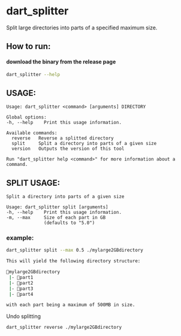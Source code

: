 # dart_splitter

Split large directories into parts of a specified maximum size.

## How to run:

#### download the binary from the release page

```bash
dart_splitter --help
```

## USAGE:

```text
Usage: dart_splitter <command> [arguments] DIRECTORY

Global options:
-h, --help    Print this usage information.

Available commands:
  reverse   Reverse a splitted directory
  split     Split a directory into parts of a given size
  version   Outputs the version of this tool

Run "dart_splitter help <command>" for more information about a command.
```

## SPLIT USAGE:

```text
Split a directory into parts of a given size

Usage: dart_splitter split [arguments]
-h, --help    Print this usage information.
-m, --max     Size of each part in GB
              (defaults to "5.0")
```

### example:

```bash
dart_splitter split --max 0.5 ./mylarge2GBdirectory

This will yield the following directory structure:

📂mylarge2GBdirectory
 |- 📂part1
 |- 📂part2
 |- 📂part3
 |- 📂part4

with each part being a maximum of 500MB in size.
```

Undo splitting

```bash
dart_splitter reverse ./mylarge2GBdirectory

```
